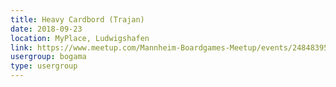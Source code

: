```yaml
---
title: Heavy Cardbord (Trajan)
date: 2018-09-23
location: MyPlace, Ludwigshafen
link: https://www.meetup.com/Mannheim-Boardgames-Meetup/events/248483952/
usergroup: bogama
type: usergroup
---
```

